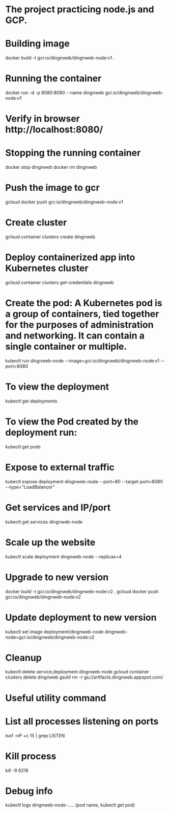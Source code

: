 # The project practicing node.js and GCP.

# Building image
docker build -t gcr.io/dingnweb/dingnweb-node:v1 .
# Running the container
docker run -d -p 8080:8080 --name dingnweb gcr.io/dingnweb/dingnweb-node:v1
# Verify in browser http://localhost:8080/
# Stopping the running container
docker stop dingnweb
docker rm dingnweb
# Push the image to gcr 
gcloud docker push gcr.io/dingnweb/dingnweb-node:v1

# Create cluster 
gcloud container clusters create dingnweb

# Deploy containerized app into Kubernetes cluster
gcloud container clusters get-credentials dingnweb

# Create the pod: A Kubernetes pod is a group of containers, tied together for the purposes of administration and networking. It can contain a single container or multiple.
kubectl run dingnweb-node --image=gcr.io/dingnweb/dingnweb-node:v1 --port=8080

# To view the deployment 
kubectl get deployments

# To view the Pod created by the deployment run:
kubectl get pods

# Expose to external traffic
kubectl expose deployment dingnweb-node --port=80 --target-port=8080 --type="LoadBalancer"

# Get services and IP/port
kubectl get services dingnweb-node

# Scale up the website
kubectl scale deployment dingnweb-node --replicas=4

# Upgrade to new version
docker build -t gcr.io/dingnweb/dingnweb-node:v2 .
gcloud docker push gcr.io/dingnweb/dingnweb-node:v2

# Update deployment to new version
kubectl set image deployment/dingnweb-node dingnweb-node=gcr.io/dingnweb/dingnweb-node:v2


# Cleanup
kubectl delete service,deployment dingnweb-node
gcloud container clusters delete dingnweb
gsutil rm -r gs://artifacts.dingnweb.appspot.com/


# Useful utility command
# List all processes listening on ports
lsof -nP +c 15 | grep LISTEN
# Kill process
kill -9 6218

# Debug info
kubectl logs dingnweb-node-..... (pod name, kubectl get pod)
    